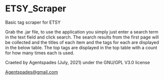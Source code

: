 # ETSY_Scraper
Basic tag scraper for ETSY

Grab the .jar file, to use the application you simply just enter a search term in the text field and click search.
The search results from the first page will be collected and the titles of each item and the tags for each are displayed in the below table.
The top tags are displayed in the top table with a count for how many times each is used.

Craeted by Agentspades (July, 2021) under the GNU/GPL V3.0 license

Agentspades@gmail.com
